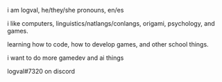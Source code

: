 i am logval, he/they/she pronouns, en/es

i like computers, linguistics/natlangs/conlangs, origami, psychology, and games.

learning how to code, how to develop games, and other school things.

i want to do more gamedev and ai things

logval#7320 on discord
